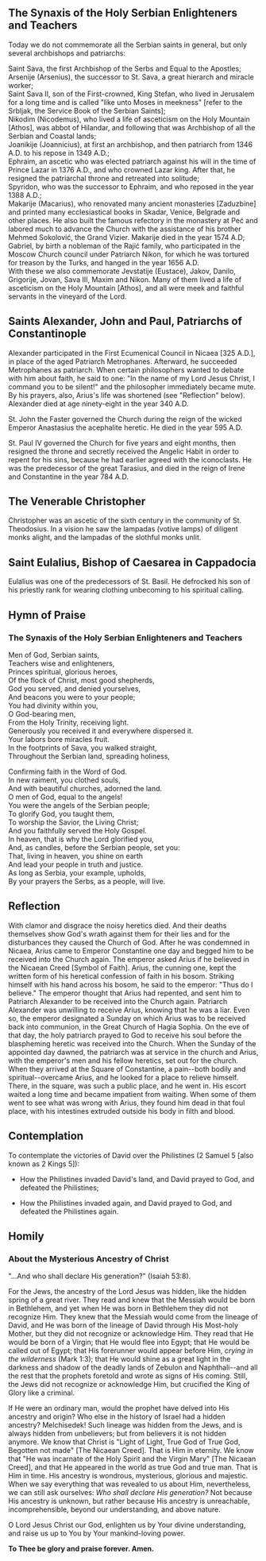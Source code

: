 ## The Synaxis of the Holy Serbian Enlighteners and Teachers

Today we do not commemorate all the Serbian saints in general, but only several archbishops and patriarchs:

Saint Sava, the first Archbishop of the Serbs and Equal to the Apostles;  
Arsenije (Arsenius), the successor to St. Sava, a great hierarch and miracle worker;  
Saint Sava II, son of the First-crowned, King Stefan, who lived in Jerusalem for a long time and is called "like unto Moses in meekness" [refer to the Srbljak, the Service Book of the Serbian Saints];  
Nikodim (Nicodemus), who lived a life of asceticism on the Holy Mountain [Athos], was abbot of Hilandar, and following that was Archbishop of all the Serbian and Coastal lands;  
Joanikije (Joannicius), at first an archbishop, and then patriarch from 1346 A.D. to his repose in 1349 A.D.;  
Ephraim, an ascetic who was elected patriarch against his will in the time of Prince Lazar in 1376 A.D., and who crowned Lazar king. After that, he resigned the patriarchal throne and retreated into solitude;  
Spyridon, who was the successor to Ephraim, and who reposed in the year 1388 A.D.;  
Makarije (Macarius), who renovated many ancient monasteries [Zaduzbine] and printed many ecclesiastical books in Skadar, Venice, Belgrade and other places. He also built the famous refectory in the monastery at Peć and labored much to advance the Church with the assistance of his brother Mehmed Sokolović, the Grand Vizier. Makarije died in the year 1574 A.D;  
Gabriel, by birth a nobleman of the Rajić family, who participated in the Moscow Church council under Patriarch Nikon, for which he was tortured for treason by the Turks, and hanged in the year 1656 A.D.  
With these we also commemorate Jevstatije (Eustace), Jakov, Danilo, Grigorije, Jovan, Sava III, Maxim and Nikon. Many of them lived a life of asceticism on the Holy Mountain [Athos], and all were meek and faithful servants in the vineyard of the Lord.

## Saints Alexander, John and Paul, Patriarchs of Constantinople

Alexander participated in the First Ecumenical Council in Nicaea [325 A.D.], in place of the aged Patriarch Metrophanes. Afterward, he succeeded Metrophanes as patriarch. When certain philosophers wanted to debate with him about faith, he said to one: "In the name of my Lord Jesus Christ, I command you to be silent!" and the philosopher immediately became mute. By his prayers, also, Arius's life was shortened (see "Reflection" below). Alexander died at age ninety-eight in the year 340 A.D.  

St. John the Faster governed the Church during the reign of the wicked Emperor Anastasius the acephalite heretic. He died in the year 595 A.D.  

St. Paul IV governed the Church for five years and eight months, then resigned the throne and secretly received the Angelic Habit in order to repent for his sins, because he had earlier agreed with the iconoclasts. He was the predecessor of the great Tarasius, and died in the reign of Irene and Constantine in the year 784 A.D.

## The Venerable Christopher

Christopher was an ascetic of the sixth century in the community of St. Theodosius. In a vision he saw the lampadas (votive lamps) of diligent monks alight, and the lampadas of the slothful monks unlit.

## Saint Eulalius, Bishop of Caesarea in Cappadocia

Eulalius was one of the predecessors of St. Basil. He defrocked his son of his priestly rank for wearing clothing unbecoming to his spiritual calling.

## Hymn of Praise

### The Synaxis of the Holy Serbian Enlighteners and Teachers

Men of God, Serbian saints,  
Teachers wise and enlighteners,  
Princes spiritual, glorious heroes,  
Of the flock of Christ, most good shepherds,  
God you served, and denied yourselves,  
And beacons you were to your people;  
You had divinity within you,  
O God-bearing men,  
From the Holy Trinity, receiving light.  
Generously you received it and everywhere dispersed it.  
Your labors bore miracles fruit.  
In the footprints of Sava, you walked straight,  
Throughout the Serbian land, spreading holiness,  
  
Confirming faith in the Word of God.  
In new raiment, you clothed souls,  
And with beautiful churches, adorned the land.  
O men of God, equal to the angels!  
You were the angels of the Serbian people;  
To glorify God, you taught them,  
To worship the Savior, the Living Christ;  
And you faithfully served the Holy Gospel.  
In heaven, that is why the Lord glorified you,  
And, as candles, before the Serbian people, set you:  
That, living in heaven, you shine on earth  
And lead your people in truth and justice.  
As long as Serbia, your example, upholds,  
By your prayers the Serbs, as a people, will live.  

## Reflection

With clamor and disgrace the noisy heretics died. And their deaths themselves show God's wrath against them for their lies and for the disturbances they caused the Church of God. After he was condemned in Nicaea, Arius came to Emperor Constantine one day and begged him to be received into the Church again. The emperor asked Arius if he believed in the Nicaean Creed [Symbol of Faith]. Arius, the cunning one, kept the written form of his heretical confession of faith in his bosom. Striking himself with his hand across his bosom, he said to the emperor: "Thus do I believe." The emperor thought that Arius had repented, and sent him to Patriarch Alexander to be received into the Church again. Patriarch Alexander was unwilling to receive Arius, knowing that he was a liar. Even so, the emperor designated a Sunday on which Arius was to be received back into communion, in the Great Church of Hagia Sophia. On the eve of that day, the holy patriarch prayed to God to receive his soul before the blaspheming heretic was received into the Church. When the Sunday of the appointed day dawned, the patriarch was at service in the church and Arius, with the emperor's men and his fellow heretics, set out for the church. When they arrived at the Square of Constantine, a pain--both bodily and spiritual--overcame Arius, and he looked for a place to relieve himself. There, in the square, was such a public place, and he went in. His escort waited a long time and became impatient from waiting. When some of them went to see what was wrong with Arius, they found him dead in that foul place, with his intestines extruded outside his body in filth and blood.

## Contemplation

To contemplate the victories of David over the Philistines (2 Samuel 5 [also known as 2 Kings 5]):

- How the Philistines invaded David's land, and David prayed to God, and defeated the Philistines;

- How the Philistines invaded again, and David prayed to God, and defeated the Philistines again.

## Homily

### About the Mysterious Ancestry of Christ

"…And who shall declare His generation?" (Isaiah 53:8).

For the Jews, the ancestry of the Lord Jesus was hidden, like the hidden spring of a great river. They read and knew that the Messiah would be born in Bethlehem, and yet when He was born in Bethlehem they did not recognize Him. They knew that the Messiah would come from the lineage of David, and He was born of the lineage of David through His Most-holy Mother, but they did not recognize or acknowledge Him. They read that He would be born of a Virgin; that He would flee into Egypt; that He would be called out of Egypt; that His forerunner would appear before Him, *crying in the wilderness* (Mark 1:3); that He would shine as a great light in the darkness and shadow of the deadly lands of Zebulon and Naphthali--and all the rest that the prophets foretold and wrote as signs of His coming. Still, the Jews did not recognize or acknowledge Him, but crucified the King of Glory like a criminal.  

If He were an ordinary man, would the prophet have delved into His ancestry and origin? Who else in the history of Israel had a hidden ancestry? Melchisedek! Such lineage was hidden from the Jews, and is always hidden from unbelievers; but from believers it is not hidden anymore. We know that Christ is "Light of Light, True God of True God, Begotten not made" [The Nicaean Creed]. That is Him in eternity. We know that "He was incarnate of the Holy Spirit and the Virgin Mary" [The Nicaean Creed], and that He appeared in the world as true God and true man. That is Him in time. His ancestry is wondrous, mysterious, glorious and majestic. When we say everything that was revealed to us about Him, nevertheless, we can still ask ourselves: *Who shall declare His generation?* Not because His ancestry is unknown, but rather because His ancestry is unreachable, incomprehensible, beyond our understanding, and above nature.  

O Lord Jesus Christ our God, enlighten us by Your divine understanding, and raise us up to You by Your mankind-loving power.  

**To Thee be glory and praise forever. Amen.**  
